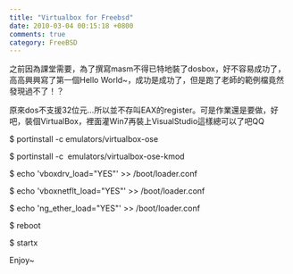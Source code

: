 ```yaml
---
title: "Virtualbox for Freebsd"
date: 2010-03-04 00:15:18 +0800
comments: true
category: FreeBSD
---
```

<p>之前因為課堂需要，為了撰寫masm不得已特地裝了dosbox，好不容易成功了，高高興興寫了第一個Hello World~，成功是成功了，但是跑了老師的範例檔竟然發現過不了！？</p><p>原來dos不支援32位元...所以並不存叫EAX的register。可是作業還是要做，好吧，裝個VirtualBox，裡面灌Win7再裝上VisualStudio這樣總可以了吧QQ</p><p>$ portinstall -c emulators/virtualbox-ose<span class="postbody"></span></p><p><span class="postbody">$ portinstall -c&nbsp; </span>emulators/virtualbox-ose-kmod<span class="postbody"></span></p><p><span class="postbody">$ echo 'vboxdrv_load="YES"' &gt;&gt; /boot/loader.conf</span><span class="postbody"><span style="display: none;">o8n#Yi�^2I</span></span></p><p><span class="postbody">$ echo 'vboxnetflt_load="YES"' &gt;&gt; /boot/loader.conf</span><span class="postbody"><span style="display: none;">F#W,|ZBu6J2i</span></span><span class="postbody"></span></p><p><span class="postbody">$ echo 'ng_ether_load="YES"' &gt;&gt; /boot/loader.conf</span></p><p><span class="postbody">$ reboot</span></p><p><span class="postbody">$ startx</span></p><p><span class="postbody">Enjoy~<br /></span></p>
